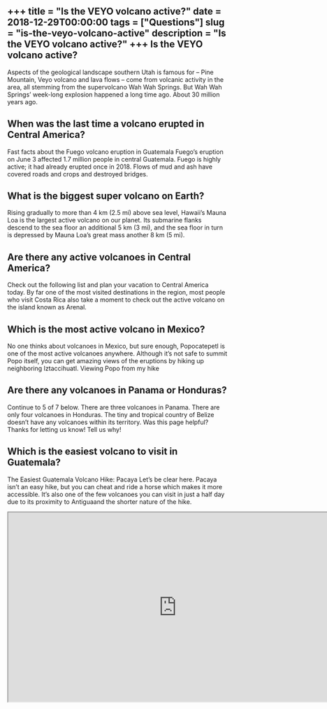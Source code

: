 +++
title = "Is the VEYO volcano active?"
date = 2018-12-29T00:00:00
tags = ["Questions"]
slug = "is-the-veyo-volcano-active"
description = "Is the VEYO volcano active?"
+++
Is the VEYO volcano active?
---------------------------

Aspects of the geological landscape southern Utah is famous for – Pine Mountain, Veyo volcano and lava flows – come from volcanic activity in the area, all stemming from the supervolcano Wah Wah Springs. But Wah Wah Springs’ week-long explosion happened a long time ago. About 30 million years ago.

When was the last time a volcano erupted in Central America?
------------------------------------------------------------

Fast facts about the Fuego volcano eruption in Guatemala Fuego’s eruption on June 3 affected 1.7 million people in central Guatemala. Fuego is highly active; it had already erupted once in 2018. Flows of mud and ash have covered roads and crops and destroyed bridges.

What is the biggest super volcano on Earth?
-------------------------------------------

Rising gradually to more than 4 km (2.5 mi) above sea level, Hawaii’s Mauna Loa is the largest active volcano on our planet. Its submarine flanks descend to the sea floor an additional 5 km (3 mi), and the sea floor in turn is depressed by Mauna Loa’s great mass another 8 km (5 mi).

Are there any active volcanoes in Central America?
--------------------------------------------------

Check out the following list and plan your vacation to Central America today. By far one of the most visited destinations in the region, most people who visit Costa Rica also take a moment to check out the active volcano on the island known as Arenal.

Which is the most active volcano in Mexico?
-------------------------------------------

No one thinks about volcanoes in Mexico, but sure enough, Popocatepetl is one of the most active volcanoes anywhere. Although it’s not safe to summit Popo itself, you can get amazing views of the eruptions by hiking up neighboring Iztaccihuatl. Viewing Popo from my hike

Are there any volcanoes in Panama or Honduras?
----------------------------------------------

Continue to 5 of 7 below. There are three volcanoes in Panama. There are only four volcanoes in Honduras. The tiny and tropical country of Belize doesn’t have any volcanoes within its territory. Was this page helpful? Thanks for letting us know! Tell us why!

Which is the easiest volcano to visit in Guatemala?
---------------------------------------------------

The Easiest Guatemala Volcano Hike: Pacaya Let’s be clear here. Pacaya isn’t an easy hike, but you can cheat and ride a horse which makes it more accessible. It’s also one of the few volcanoes you can visit in just a half day due to its proximity to Antiguaand the shorter nature of the hike.

<iframe allow="accelerometer; autoplay; clipboard-write; encrypted-media; gyroscope; picture-in-picture" allowfullscreen="" class="__youtube_prefs__  epyt-is-override  no-lazyload" data-no-lazy="1" data-origheight="433" data-origwidth="770" data-skipgform_ajax_framebjll="" height="433" id="_ytid_53322" loading="lazy" src="https://www.youtube.com/embed/yeHZxMhC7rI?enablejsapi=1&autoplay=0&cc_load_policy=0&cc_lang_pref=&iv_load_policy=1&loop=0&modestbranding=0&rel=1&fs=1&playsinline=0&autohide=2&theme=dark&color=red&controls=1&" title="YouTube player" width="770"></iframe>